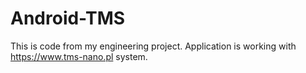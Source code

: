 # Android-TMS
This is code from my engineering project. Application is working with https://www.tms-nano.pl system.